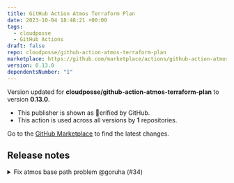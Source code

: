 ```yaml
---
title: GitHub Action Atmos Terraform Plan
date: 2023-10-04 18:48:21 +00:00
tags:
  - cloudposse
  - GitHub Actions
draft: false
repo: cloudposse/github-action-atmos-terraform-plan
marketplace: https://github.com/marketplace/actions/github-action-atmos-terraform-plan
version: 0.13.0
dependentsNumber: "1"
---
```



Version updated for **cloudposse/github-action-atmos-terraform-plan** to version **0.13.0**.
- This publisher is shown as erified by GitHub.
- This action is used across all versions by **1** repositories.

Go to the [GitHub Marketplace](https://github.com/marketplace/actions/github-action-atmos-terraform-plan) to find the latest changes.

## Release notes

<details>
  <summary>Fix atmos base path problem @goruha (#34)</summary>

  ## what

* Fix atmos base path problem

## why

* Relative path resolves wrong in `remote-state` component

</details>

